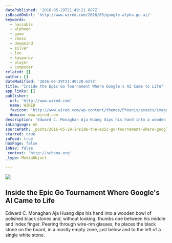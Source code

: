 ```yaml
---
datePublished: '2016-05-29T21:49:21.087Z'
isBasedOnUrl: 'http://www.wired.com/2016/05/google-alpha-go-ai/'
keywords:
  - hassabis
  - alphago
  - game
  - chess
  - deepmind
  - silver
  - lee
  - kasparov
  - player
  - computer
related: []
author: []
dateModified: '2016-05-29T21:49:20.627Z'
title: "Inside the Epic Go Tournament Where Google's AI Came to Life"
app_links: []
publisher:
  url: 'http://www.wired.com'
  name: WIRED
  favicon: 'http://www.wired.com/wp-content/themes/Phoenix/assets/images/favicon.ico'
  domain: www.wired.com
description: 'Edward C. Monaghan Aja Huang dips his hand into a wooden bowl of polished black stones and, without looking, thumbs one between his middle and index finger. Peering through wire-rim glasses, he places the black stone on the board, in a mostly empty zone, just below and to the left of a single white stone.'
inLanguage: en
sourcePath: _posts/2016-05-29-inside-the-epic-go-tournament-where-googles-ai-came-to-life.md
starred: true
inFeed: true
hasPage: false
inNav: false
_context: 'http://schema.org'
_type: MediaObject

---
```

<article style=""><img src="https://the-grid-user-content.s3-us-west-2.amazonaws.com/b9381592-404a-40ab-a739-acf090aa051c.jpg" /><h1>Inside the Epic Go Tournament Where Google's AI Came to Life</h1><p>Edward C. Monaghan Aja Huang dips his hand into a wooden bowl of polished black stones and, without looking, thumbs one between his middle and index finger. Peering through wire-rim glasses, he places the black stone on the board, in a mostly empty zone, just below and to the left of a single white stone.</p></article>